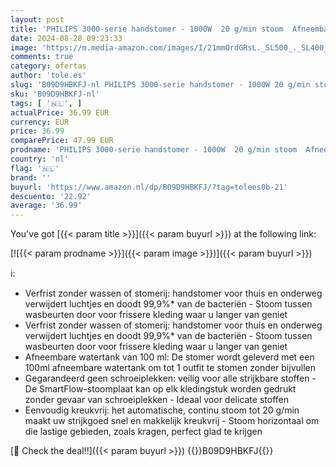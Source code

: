 ```yaml
---
layout: post
title: 'PHILIPS 3000-serie handstomer - 1000W  20 g/min stoom  Afneembare 100ml watertank  Kunststof plaat  Groen  STH3010/70 '
date: 2024-08-28 09:23:33
image: 'https://m.media-amazon.com/images/I/21mmOrdGRsL._SL500_._SL400_.jpg'
comments: true
category: ofertas
author: 'tole.es'
slug: 'B09D9HBKFJ-nl PHILIPS 3000-serie handstomer - 1000W 20 g/min stoom...'
sku: 'B09D9HBKFJ-nl'
tags: [ '🇳🇱', ]
actualPrice: 36.99 EUR
currency: EUR
price: 36.99
comparePrice: 47.99 EUR
prodname: 'PHILIPS 3000-serie handstomer - 1000W  20 g/min stoom  Afneembare 100ml watertank  Kunststof plaat  Groen  STH3010/70 '
country: 'nl'
flag: '🇳🇱'
brand: ''
buyurl: 'https://www.amazon.nl/dp/B09D9HBKFJ/?tag=tolees0b-21'
descuento: '22.92'
average: '36.99'
---
```


You've got [{{< param title >}}]({{< param buyurl >}}) at the following link:

[![{{< param prodname >}}]({{< param image >}})]({{< param buyurl >}})

ℹ️:

- Verfrist zonder wassen of stomerij: handstomer voor thuis en onderweg verwijdert luchtjes en doodt 99,9%* van de bacteriën - Stoom tussen wasbeurten door voor frissere kleding waar u langer van geniet
- Verfrist zonder wassen of stomerij: handstomer voor thuis en onderweg verwijdert luchtjes en doodt 99,9%* van de bacteriën - Stoom tussen wasbeurten door voor frissere kleding waar u langer van geniet
- Afneembare watertank van 100 ml: De stomer wordt geleverd met een 100ml afneembare watertank om tot 1 outfit te stomen zonder bijvullen
- Gegarandeerd geen schroeiplekken: veilig voor alle strijkbare stoffen - De SmartFlow-stoomplaat kan op elk kledingstuk worden gedrukt zonder gevaar van schroeiplekken - Ideaal voor delicate stoffen
- Eenvoudig kreukvrij: het automatische, continu stoom tot 20 g/min maakt uw strijkgoed snel en makkelijk kreukvrij - Stoom horizontaal om die lastige gebieden, zoals kragen, perfect glad te krijgen

[🛒 Check the deal!!]({{< param buyurl >}})
{{<world>}}B09D9HBKFJ{{</world>}}
